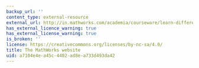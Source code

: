 ```yaml
---
backup_url: ''
content_type: external-resource
external_url: http://in.mathworks.com/academia/courseware/learn-differential-equations.html
has_external_licence_warning: true
has_external_license_warning: true
is_broken: ''
license: https://creativecommons.org/licenses/by-nc-sa/4.0/
title: The MathWorks website
uid: a7104e4e-a45c-4402-ad8e-a733d493da42
---
```

